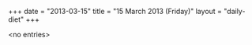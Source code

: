 +++
date = "2013-03-15"
title = "15 March 2013 (Friday)"
layout = "daily-diet"
+++


\<no entries\>

